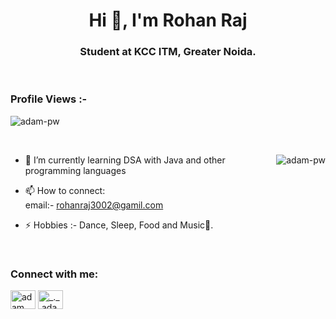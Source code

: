 <h1 align="center">Hi 👋, I'm Rohan Raj</h1>
<h3 align="center">Student at KCC ITM, Greater Noida.</h3>

<br>

<p align="right"> <h3>Profile Views :-</h3> <img src="https://komarev.com/ghpvc/?username=adam-pw&label=Profile%20views&color=0e75b6&style=flat"
    alt="adam-pw" /> 
  </p>

<br>

<p><img align="right" src="https://github.com/Adam-pw/Adam-pw/blob/main/animation_500_kxa883sd.gif" alt="adam-pw" /></p>


- 🌱 I’m currently learning DSA with Java and other programming languages

- 📫 How to connect:<br>
        email:- rohanraj3002@gamil.com<br>

- ⚡ Hobbies  :- Dance, Sleep, Food and Music🎵.

<br>

<h3 align="left">Connect with me:</h3>
<p align="left">
  <a href="https://www.linkedin.com/in/rohan-raj-121915216" target="blank"><img align="center"
      src="https://raw.githubusercontent.com/rahuldkjain/github-profile-readme-generator/master/src/images/icons/Social/linked-in-alt.svg"
      alt="adam pithewan" height="30" width="40" /></a>
  <a href="https://instagram.com/bboy__raj" target="blank"><img align="center"
      src="https://raw.githubusercontent.com/rahuldkjain/github-profile-readme-generator/master/src/images/icons/Social/instagram.svg"
      alt="_._.adam._" height="30" width="40" /></a>

</p>



<br>


